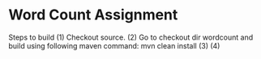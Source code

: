 Word Count Assignment
=========

Steps to build
(1) Checkout source.
(2) Go to checkout dir wordcount and build using following maven command:
  mvn clean install
(3) 
(4)
